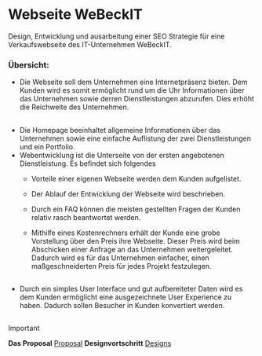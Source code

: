 # Webseite WeBeckIT
Design, Entwicklung und ausarbeitung einer SEO Strategie für eine Verkaufswebseite des IT-Unternehmen WeBeckIT. 
### **Übersicht:**

 - Die Webseite soll dem Unternehmen eine Internetpräsenz bieten. Dem  Kunden wird es somit ermöglicht rund um die Uhr Informationen über das Unternehmen sowie derren Dienstleistungen abzurufen. Dies erhöht die Reichweite des Unternehmen.

<sub><sup>
---
</sup></sub>
- Die Homepage beeinhaltet allgemeine Informationen über das Unternehmen sowie eine einfache Auflistung der zwei Dienstleistungen und ein Portfolio.
- Webentwicklung ist die Unterseite von der ersten angebotenen Dienstleistung. Es befindet sich folgendes  <br>
    - Vorteile einer eigenen Webseite werden dem Kunden aufgelistet.
    - Der Ablauf der Entwicklung der Webseite wird beschrieben.
    - Durch ein FAQ können die meisten gestellten Fragen der Kunden relativ rasch beantwortet werden.

    - Mithilfe eines Kostenrechners erhält der Kunde eine grobe Vorstellung über den Preis ihre Webseite. Dieser Preis wird beim Abschicken einer Anfrage an das Unternehmen weitergeleitet. Dadurch wird es für das Unternehmen einfacher, einen maßgeschneiderten Preis für jedes Projekt festzulegen.
  
<sub><sup>
---
</sup></sub>
- Durch ein simples User Interface und gut aufbereiteter Daten wird es dem Kunden ermöglicht eine ausgezeichnete User Experience zu haben. Dadurch sollen Besucher in Kunden konvertiert werden.


<sub><sup>
---
</sup></sub>



> [!IMPORTANT]
> **Das Proposal** [Proposal](https://github.com/Impearion/webeckit-website/blob/main/notes/Proposal.md)
> **Designvortschritt** [Designs](https://github.com/IxI-Enki/education-hub/blob/main/Notes_Project-Proposal/eduHub_HELL.jpg)  
